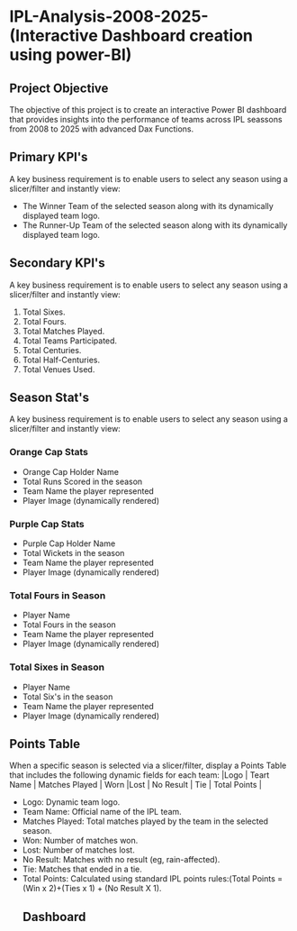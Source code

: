 # IPL-Analysis-2008-2025-(Interactive Dashboard creation using power-BI)
## Project Objective
The objective of this project is to create an interactive Power BI dashboard that provides insights into the performance of teams across IPL seassons from 2008 to 2025 with advanced Dax Functions.
## Primary KPI's
A key business requirement is to enable users to select any season using a slicer/filter and instantly view:
- The Winner Team of the selected season along with its dynamically displayed team logo.
- The Runner-Up Team of the selected season along with its dynamically displayed team logo.
## Secondary KPI's
A key business requirement is to enable users to select any season using a slicer/filter and instantly view:
1) Total Sixes.
2) Total Fours.
3) Total Matches Played.
4) Total Teams Participated.
5) Total Centuries.
6) Total Half-Centuries.
7) Total Venues Used.
## Season Stat's
A key business requirement is to enable users to select any season using a slicer/filter and instantly view:
### Orange Cap Stats                      
- Orange Cap Holder Name
- Total Runs Scored in the season
- Team Name the player represented
- Player Image (dynamically rendered)

### Purple Cap Stats
- Purple Cap Holder Name
- Total Wickets in the season
- Team Name the player represented
- Player Image (dynamically rendered)

### Total Fours in Season
- Player Name
- Total Fours in the season
- Team Name the player represented
- Player Image (dynamically rendered)

### Total Sixes in Season
- Player Name
- Total Six's in the season
- Team Name the player represented
- Player Image (dynamically rendered)
## Points Table
When a specific season is selected via a slicer/filter, display a Points Table that includes the following dynamic fields for each team:
|Logo | Teart Name | Matches Played | Worn |Lost | No Result | Tie | Total Points |

- Logo: Dynamic team logo.
- Team Name: Official name of the IPL team.
- Matches Played: Total matches played by the team in the selected season.
- Won: Number of matches won.
- Lost: Number of matches lost.
- No Result: Matches with no result (eg, rain-affected).
- Tie: Matches that ended in a tie.
- Total Points: Calculated using standard IPL points rules:(Total Points = (Win x 2)+(Ties x 1) + (No Result X 1).
  ## Dashboard
  
